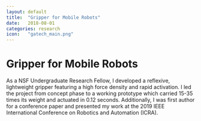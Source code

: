 ```yaml
---
layout: default
title:  "Gripper for Mobile Robots"
date:   2018-08-01
categories: research
icon:	"gatech_main.png"
---
```


<h1>Gripper for Mobile Robots</h1>

<p>As a NSF Undergraduate Research Fellow, I developed a reflexive, lightweight gripper featuring a high force density and rapid activation. I led the project from concept phase to a working prototype which carried 15-35 times its weight and actuated in 0.12 seconds. Additionally, I was first author for a conference paper and presented my work at the 2019 IEEE International Conference on Robotics and Automation (ICRA).</p>

<div class="12u$"><span class="image fit"><img src="{{ site.url }}{{ site.baseurl }}/images/gatech/gatech_trim.png" alt="" /></span></div>
